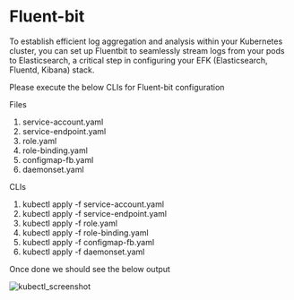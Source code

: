 # Fluent-bit
To establish efficient log aggregation and analysis within your Kubernetes cluster, you can set up Fluentbit to seamlessly stream logs from your pods to Elasticsearch, a critical step in configuring your EFK (Elasticsearch, Fluentd, Kibana) stack.

Please execute the below CLIs for Fluent-bit configuration

Files
  1) service-account.yaml
  2) service-endpoint.yaml
  3) role.yaml
  4) role-binding.yaml
  5) configmap-fb.yaml
  6) daemonset.yaml

CLIs
  1) kubectl apply -f service-account.yaml
  2) kubectl apply -f service-endpoint.yaml
  3) kubectl apply -f role.yaml
  4) kubectl apply -f role-binding.yaml
  5) kubectl apply -f configmap-fb.yaml
  6) kubectl apply -f daemonset.yaml


Once done we should see the below output

![kubectl_screenshot](https://github.com/Nuwas/Fluent-bit/assets/32307939/bce38ee9-874b-45b3-838a-debd5bd1c759)
